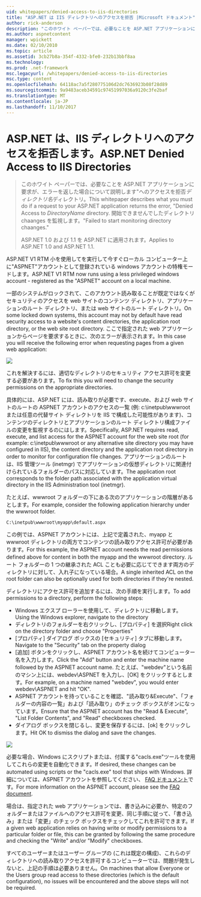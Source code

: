 ```yaml
---
uid: whitepapers/denied-access-to-iis-directories
title: "ASP.NET は IIS ディレクトリへのアクセスを拒否 |Microsoft ドキュメント"
author: rick-anderson
description: "このホワイト ペーパーでは、必要なことを ASP.NET アプリケーションに要求が、\"ディレクトリ名のディレクトリを拒否する エラーを返す場合について説明します。 %S に失敗しました."
ms.author: aspnetcontent
manager: wpickett
ms.date: 02/10/2010
ms.topic: article
ms.assetid: 3cb27b8a-354f-4332-bfe0-232b13bbf8aa
ms.technology: 
ms.prod: .net-framework
msc.legacyurl: /whitepapers/denied-access-to-iis-directories
msc.type: content
ms.openlocfilehash: 64118ac7a5f280775106d2dc7636923b08f28d89
ms.sourcegitcommit: 9a9483aceb34591c97451997036a9120c3fe2baf
ms.translationtype: MT
ms.contentlocale: ja-JP
ms.lasthandoff: 11/10/2017
---
```

<a name="aspnet-denied-access-to-iis-directories"></a><span data-ttu-id="bf432-104">ASP.NET は、IIS ディレクトリへのアクセスを拒否します。</span><span class="sxs-lookup"><span data-stu-id="bf432-104">ASP.NET Denied Access to IIS Directories</span></span>
====================
> <span data-ttu-id="bf432-105">このホワイト ペーパーでは、必要なことを ASP.NET アプリケーションに要求が、エラーを返した場合について説明します"へのアクセスを拒否*ディレクトリ名*ディレクトリ。</span><span class="sxs-lookup"><span data-stu-id="bf432-105">This whitepaper describes what you must do if a request to your ASP.NET application returns the error, "Denied Access to *DirectoryName* directory.</span></span> <span data-ttu-id="bf432-106">開始できませんでしたディレクトリ chaanges を監視します。"</span><span class="sxs-lookup"><span data-stu-id="bf432-106">Failed to start monitoring directory chaanges."</span></span>
> 
> <span data-ttu-id="bf432-107">ASP.NET 1.0 および 1.1 を ASP.NET に適用されます。</span><span class="sxs-lookup"><span data-stu-id="bf432-107">Applies to ASP.NET 1.0 and ASP.NET 1.1.</span></span>


<span data-ttu-id="bf432-108">ASP.NET V1 RTM 小を使用してを実行して今すぐローカル コンピューター上に"ASPNET"アカウントとして登録されている windows アカウントの特権モードします。</span><span class="sxs-lookup"><span data-stu-id="bf432-108">ASP.NET V1 RTM now runs using a less privileged windows account - registered as the "ASPNET" account on a local machine.</span></span>

<span data-ttu-id="bf432-109">一部のシステムがロックされて、このアカウント読み取ることが既定ではなくがセキュリティのアクセスを web サイトのコンテンツ ディレクトリ、アプリケーションのルート ディレクトリ、または web サイトのルート ディレクトリ。</span><span class="sxs-lookup"><span data-stu-id="bf432-109">On some locked down systems, this account may not by default have read security access to a website's content directories, the application root directory, or the web site root directory.</span></span> <span data-ttu-id="bf432-110">ここで指定された web アプリケーションからページを要求するときに、次のエラーが表示されます。</span><span class="sxs-lookup"><span data-stu-id="bf432-110">In this case you will receive the following error when requesting pages from a given web application:</span></span>

![](denied-access-to-iis-directories/_static/image1.jpg)

<span data-ttu-id="bf432-111">これを解決するには、適切なディレクトリのセキュリティ アクセス許可を変更する必要があります。</span><span class="sxs-lookup"><span data-stu-id="bf432-111">To fix this you will need to change the security permissions on the appropriate directories.</span></span>

<span data-ttu-id="bf432-112">具体的には、ASP.NET には、読み取りが必要です、execute、および web サイトのルートの ASPNET アカウントのアクセスの一覧 (例: c:\inetpub\wwwroot または任意の代替サイト ディレクトリを IIS で構成した可能性があります)、コンテンツのディレクトリとアプリケーションのルート ディレクトリ構成ファイルの変更を監視するのにはします。</span><span class="sxs-lookup"><span data-stu-id="bf432-112">Specifically, ASP.NET requires read, execute, and list access for the ASPNET account for the web site root (for example: c:\inetpub\wwwroot or any alternative site directory you may have configured in IIS), the content directory and the application root directory in order to monitor for configuration file changes.</span></span> <span data-ttu-id="bf432-113">アプリケーションのルートは、IIS 管理ツール (inetmgr) でアプリケーションの仮想ディレクトリに関連付けられているフォルダーのパスに対応しています。</span><span class="sxs-lookup"><span data-stu-id="bf432-113">The application root corresponds to the folder path associated with the application virtual directory in the IIS Administration tool (inetmgr).</span></span>

<span data-ttu-id="bf432-114">たとえば、wwwroot フォルダーの下にある次のアプリケーションの階層があるとします。</span><span class="sxs-lookup"><span data-stu-id="bf432-114">For example, consider the following application hierarchy under the wwwroot folder.</span></span>

`C:\inetpub\wwwroot\myapp\default.aspx`

<span data-ttu-id="bf432-115">この例では、ASPNET アカウントには、上記で定義された、myapp と wwwroot ディレクトリの両方でコンテンツの読み取りアクセス許可が必要があります。</span><span class="sxs-lookup"><span data-stu-id="bf432-115">For this example, the ASPNET account needs the read permissions defined above for content in both the myapp and the wwwroot directory.</span></span> <span data-ttu-id="bf432-116">ルート フォルダーの 1 つの継承された ACL ことも必要に応じてできます両方のディレクトリに対して、入れ子になっている場合。</span><span class="sxs-lookup"><span data-stu-id="bf432-116">A single inherited ACL on the root folder can also be optionally used for both directories if they're nested.</span></span>

<span data-ttu-id="bf432-117">ディレクトリにアクセス許可を追加するには、次の手順を実行します。</span><span class="sxs-lookup"><span data-stu-id="bf432-117">To add permissions to a directory, perform the following steps:</span></span>

- <span data-ttu-id="bf432-118">Windows エクスプ ローラーを使用して、ディレクトリに移動します。</span><span class="sxs-lookup"><span data-stu-id="bf432-118">Using the Windows explorer, navigate to the directory</span></span>
- <span data-ttu-id="bf432-119">ディレクトリのフォルダーを右クリックし、[プロパティ] を選択</span><span class="sxs-lookup"><span data-stu-id="bf432-119">Right click on the directory folder and choose "Properties"</span></span>
- <span data-ttu-id="bf432-120">[プロパティ] ダイアログ ボックスの [セキュリティ] タブに移動します。</span><span class="sxs-lookup"><span data-stu-id="bf432-120">Navigate to the "Security" tab on the property dialog</span></span>
- <span data-ttu-id="bf432-121">[追加] ボタンをクリックし、ASPNET アカウント名を続けてコンピューター名を入力します。</span><span class="sxs-lookup"><span data-stu-id="bf432-121">Click the "Add" button and enter the machine name followed by the ASPNET account name.</span></span> <span data-ttu-id="bf432-122">たとえば、"webdev"という名前のマシン上には、webdev\ASPNET を入力し、[OK] をクリックするとします。</span><span class="sxs-lookup"><span data-stu-id="bf432-122">For example, on a machine named "webdev", you would enter webdev\ASPNET and hit "OK".</span></span>
- <span data-ttu-id="bf432-123">ASPNET アカウントを持っていることを確認、"読み取り&amp;Execute"、「フォルダーの内容の一覧」および「読み取り」のチェック ボックスがオンになっています。</span><span class="sxs-lookup"><span data-stu-id="bf432-123">Ensure that the ASPNET account has the "Read &amp; Execute", "List Folder Contents", and "Read" checkboxes checked.</span></span>
- <span data-ttu-id="bf432-124">ダイアログ ボックスを閉じるし、変更を保存するには、[ok] をクリックします。</span><span class="sxs-lookup"><span data-stu-id="bf432-124">Hit OK to dismiss the dialog and save the changes.</span></span>

![](denied-access-to-iis-directories/_static/image2.jpg)

<span data-ttu-id="bf432-125">必要な場合、Windows にスクリプトまたは、付属する"cacls.exe"ツールを使用してこれらの変更を自動化できます。</span><span class="sxs-lookup"><span data-stu-id="bf432-125">If desired, these changes can be automated using scripts or the "cacls.exe" tool that ships with Windows.</span></span> <span data-ttu-id="bf432-126">詳細については、ASPNET アカウントを参照してください、 [FAQ ドキュメント](https://go.microsoft.com/fwlink/?LinkId=5828)です。</span><span class="sxs-lookup"><span data-stu-id="bf432-126">For more information on the ASPNET account, please see the [FAQ document](https://go.microsoft.com/fwlink/?LinkId=5828).</span></span>

<span data-ttu-id="bf432-127">場合は、指定された web アプリケーションでは、書き込みに必要か、特定のフォルダーまたはファイルへのアクセス許可を変更、同じ手順に従って、「書き込み」または「変更」のチェック ボックスをチェックしてこれを許可できます。</span><span class="sxs-lookup"><span data-stu-id="bf432-127">If a given web application relies on having write or modify permissions to a particular folder or file, this can be granted by following the same procedure and checking the "Write" and/or "Modify" checkboxes.</span></span>

<span data-ttu-id="bf432-128">すべてのユーザーまたはユーザー グループの (これは既定の構成)、これらのディレクトリへの読み取りアクセスを許可するコンピューターでは、問題が発生しないと、上記の手順は必要ありません。</span><span class="sxs-lookup"><span data-stu-id="bf432-128">On machines that allow Everyone or the Users group read access to these directories (which is the default configuration), no issues will be encountered and the above steps will not be required.</span></span>
